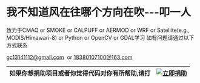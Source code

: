 # 我不知道风在往哪个方向在吹---叩一人
致力于CMAQ or SMOKE or CALPUFF or AERMOD or WRF or Satellite(e.g., MODIS/Himawari-8) or Python or OpenCV or GDAL学习
如有问题请通过以下方式联系

gc13141112@gmail.com  or  18380107100@163.com

| 如果你想捐助项目或者你觉得代码对你有所帮助,请打 | [![立即捐助](https://github.com/flashlxy/MicapsDataDraw/raw/master/images/sh1.png)](https://github.com/gc13141112/mycmaqlearn/issues/1) |
| ---- | ---- |
